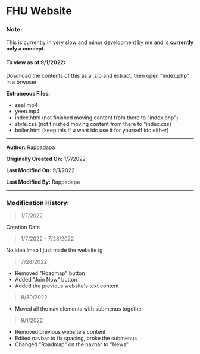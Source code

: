 # FHU Website



### **Note:** 

This is currently in very slow and minor development by me and is **currently only a concept.**

#### __To view as of 9/1/2022:__ 

Download the contents of this as a .zip and extract, then open "index.php" in a brwoser

**Extraneous Files:**
- seal.mp4
- yeen.mp4
- index.html (not finished moving content from there to "index.php")
- style.css (not finished moving content from there to "index.css)
- boiler.html (keep this if u want idc use it for yourself idc either)


---
**Author:** Rappadapa


**Originally Created On:** 1/7/2022



**Last Modified On:** 9/1/2022



**Last Modified By:** Rappadapa

---

### Modification History:
> 1/7/2022

Creation Date

> 1/7/2022 - 7/28/2022

No idea lmao I just made the website ig

> 7/28/2022
- Removed "Roadmap" button
- Added "Join Now" button
- Added the previous website's text content

> 8/30/2022
- Moved all the nav elements with submenus together

> 9/1/2022
- Removed previous website's content
- Edited navbar to fix spacing, broke the submenus
- Changed "Roadmap" on the navnar to "News"
